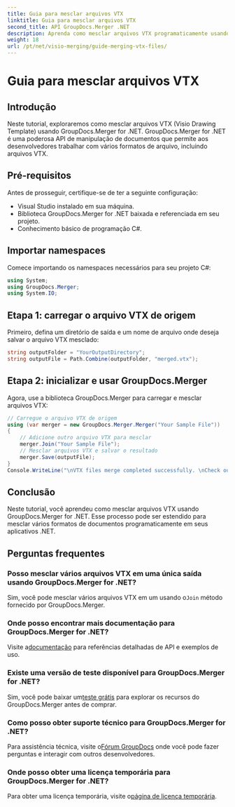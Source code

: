 ```yaml
---
title: Guia para mesclar arquivos VTX
linktitle: Guia para mesclar arquivos VTX
second_title: API GroupDocs.Merger .NET
description: Aprenda como mesclar arquivos VTX programaticamente usando GroupDocs.Merger for .NET. Guia passo a passo com exemplos de código.
weight: 18
url: /pt/net/visio-merging/guide-merging-vtx-files/
---
```


# Guia para mesclar arquivos VTX

## Introdução
Neste tutorial, exploraremos como mesclar arquivos VTX (Visio Drawing Template) usando GroupDocs.Merger for .NET. GroupDocs.Merger for .NET é uma poderosa API de manipulação de documentos que permite aos desenvolvedores trabalhar com vários formatos de arquivo, incluindo arquivos VTX.
## Pré-requisitos
Antes de prosseguir, certifique-se de ter a seguinte configuração:
- Visual Studio instalado em sua máquina.
- Biblioteca GroupDocs.Merger for .NET baixada e referenciada em seu projeto.
- Conhecimento básico de programação C#.

## Importar namespaces
Comece importando os namespaces necessários para seu projeto C#:
```csharp
using System; 
using GroupDocs.Merger;
using System.IO;
```
## Etapa 1: carregar o arquivo VTX de origem
Primeiro, defina um diretório de saída e um nome de arquivo onde deseja salvar o arquivo VTX mesclado:
```csharp
string outputFolder = "YourOutputDirectory";
string outputFile = Path.Combine(outputFolder, "merged.vtx");
```
## Etapa 2: inicializar e usar GroupDocs.Merger
Agora, use a biblioteca GroupDocs.Merger para carregar e mesclar arquivos VTX:
```csharp
// Carregue o arquivo VTX de origem
using (var merger = new GroupDocs.Merger.Merger("Your Sample File"))
{
    // Adicione outro arquivo VTX para mesclar
    merger.Join("Your Sample File");
    // Mesclar arquivos VTX e salvar o resultado
    merger.Save(outputFile);
}
Console.WriteLine("\nVTX files merge completed successfully. \nCheck output in {0}", outputFolder);
```

## Conclusão
Neste tutorial, você aprendeu como mesclar arquivos VTX usando GroupDocs.Merger for .NET. Esse processo pode ser estendido para mesclar vários formatos de documentos programaticamente em seus aplicativos .NET.

## Perguntas frequentes
### Posso mesclar vários arquivos VTX em uma única saída usando GroupDocs.Merger for .NET?
 Sim, você pode mesclar vários arquivos VTX em um usando o`Join` método fornecido por GroupDocs.Merger.
### Onde posso encontrar mais documentação para GroupDocs.Merger for .NET?
 Visite a[documentação](https://tutorials.groupdocs.com/merger/net/) para referências detalhadas de API e exemplos de uso.
### Existe uma versão de teste disponível para GroupDocs.Merger for .NET?
 Sim, você pode baixar um[teste grátis](https://releases.groupdocs.com/) para explorar os recursos do GroupDocs.Merger antes de comprar.
### Como posso obter suporte técnico para GroupDocs.Merger for .NET?
 Para assistência técnica, visite o[Fórum GroupDocs](https://forum.groupdocs.com/c/merger/32) onde você pode fazer perguntas e interagir com outros desenvolvedores.
### Onde posso obter uma licença temporária para GroupDocs.Merger for .NET?
 Para obter uma licença temporária, visite o[página de licença temporária](https://purchase.groupdocs.com/temporary-license/).